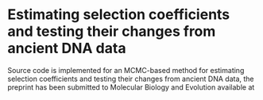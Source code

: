# Estimating selection coefficients and testing their changes from ancient DNA data
Source code is implemented for an MCMC-based method for estimating selection coefficients and testing their changes from ancient DNA data, the preprint has been submitted to Molecular Biology and Evolution available at
